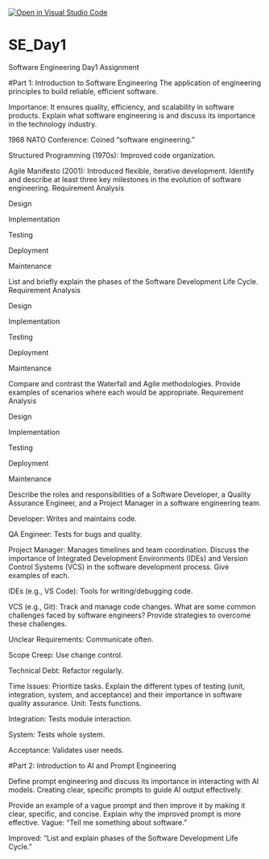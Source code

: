 [![Open in Visual Studio Code](https://classroom.github.com/assets/open-in-vscode-2e0aaae1b6195c2367325f4f02e2d04e9abb55f0b24a779b69b11b9e10269abc.svg)](https://classroom.github.com/online_ide?assignment_repo_id=19112896&assignment_repo_type=AssignmentRepo)
# SE_Day1
Software Engineering Day1 Assignment

#Part 1: Introduction to Software Engineering
The application of engineering principles to build reliable, efficient software.

Importance:
It ensures quality, efficiency, and scalability in software products.
Explain what software engineering is and discuss its importance in the technology industry.

1968 NATO Conference: Coined “software engineering.”

Structured Programming (1970s): Improved code organization.

Agile Manifesto (2001): Introduced flexible, iterative development.
Identify and describe at least three key milestones in the evolution of software engineering.
Requirement Analysis

Design

Implementation

Testing

Deployment

Maintenance

List and briefly explain the phases of the Software Development Life Cycle.
Requirement Analysis

Design

Implementation

Testing

Deployment

Maintenance

Compare and contrast the Waterfall and Agile methodologies. Provide examples of scenarios where each would be appropriate.
Requirement Analysis

Design

Implementation

Testing

Deployment

Maintenance

Describe the roles and responsibilities of a Software Developer, a Quality Assurance Engineer, and a Project Manager in a software engineering team.

Developer: Writes and maintains code.

QA Engineer: Tests for bugs and quality.

Project Manager: Manages timelines and team coordination.
Discuss the importance of Integrated Development Environments (IDEs) and Version Control Systems (VCS) in the software development process. Give examples of each.

IDEs (e.g., VS Code): Tools for writing/debugging code.

VCS (e.g., Git): Track and manage code changes.
What are some common challenges faced by software engineers? Provide strategies to overcome these challenges.

Unclear Requirements: Communicate often.

Scope Creep: Use change control.

Technical Debt: Refactor regularly.

Time Issues: Prioritize tasks.
Explain the different types of testing (unit, integration, system, and acceptance) and their importance in software quality assurance.
Unit: Tests functions.

Integration: Tests module interaction.

System: Tests whole system.

Acceptance: Validates user needs.

#Part 2: Introduction to AI and Prompt Engineering


Define prompt engineering and discuss its importance in interacting with AI models.
Creating clear, specific prompts to guide AI output effectively.

Provide an example of a vague prompt and then improve it by making it clear, specific, and concise. Explain why the improved prompt is more effective.
Vague: “Tell me something about software.”

Improved: “List and explain phases of the Software Development Life Cycle.”
